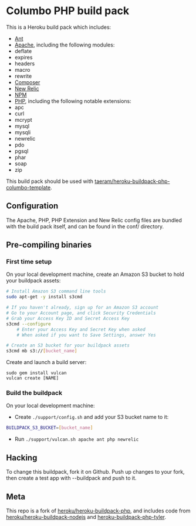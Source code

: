 Columbo PHP build pack
========================

This is a Heroku build pack which includes:
* [Ant](http://ant.apache.org/)
* [Apache](http://apache.org), including the following modules:
 * deflate
 * expires
 * headers
 * macro
 * rewrite
* [Composer](http://getcomposer.org)
* [New Relic](http://newrelic.com/)
* [NPM](https://npmjs.org/)
* [PHP](http://php.net/), including the following notable extensions:
 * apc
 * curl
 * mcrypt
 * mysql
 * mysqli
 * newrelic
 * pdo
 * pgsql
 * phar
 * soap
 * zip

This build pack should be used with [taeram/heroku-buildpack-php-columbo-template](https://github.com/taeram/heroku-buildpack-php-columbo-template).

Configuration
-------------

The Apache, PHP, PHP Extension and New Relic config files are bundled with the
build pack itself, and can be found in the conf/ directory.

Pre-compiling binaries
----------------------

### First time setup

On your local development machine, create an Amazon S3 bucket to hold your buildpack assets:
```bash
# Install Amazon S3 command line tools
sudo apt-get -y install s3cmd

# If you haven't already, sign up for an Amazon S3 account
# Go to your Account page, and click Security Credentials
# Grab your Access Key ID and Secret Access Key
s3cmd --configure
    # Enter your Access Key and Secret Key when asked
    # When asked if you want to Save Settings, answer Yes

# Create an S3 bucket for your buildpack assets
s3cmd mb s3://[bucket_name]
```

Create and launch a build server:
```
sudo gem install vulcan
vulcan create [NAME]
```

### Build the buildpack

On your local development machine:
* Create `./support/config.sh` and add your S3 bucket name to it:

```bash
BUILDPACK_S3_BUCKET=[bucket_name]
```

* Run `./support/vulcan.sh apache ant php newrelic`

Hacking
-------

To change this buildpack, fork it on Github. Push up changes to your fork, then create a test app with --buildpack <your-github-url> and push to it.

Meta
----

This repo is a fork of [heroku/heroku-buildpack-php](https://github.com/heroku/heroku-buildpack-php),
and includes code from [heroku/heroku-buildpack-nodejs](https://github.com/heroku/heroku-buildpack-nodejs)
and [heroku-buildpack-php-tyler](https://github.com/iphoting/heroku-buildpack-php-tyler).
